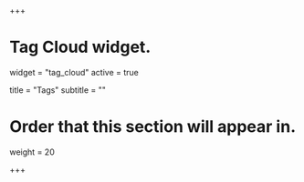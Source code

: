 +++
# Tag Cloud widget.
widget = "tag_cloud"
active = true

title = "Tags"
subtitle = ""

# Order that this section will appear in.
weight = 20

+++
